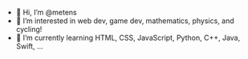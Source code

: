 - 👋 Hi, I’m @metens
- 👀 I’m interested in web dev, game dev, mathematics, physics, and cycling!
- 🌱 I’m currently learning HTML, CSS, JavaScript, Python, C++, Java, Swift, ...

<!---
metens/metens is a ✨ special ✨ repository because its `README.md` (this file) appears on your GitHub profile.
You can click the Preview link to take a look at your changes.
--->
